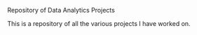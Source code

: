 Repository of Data Analytics Projects

This is a repository of all the various projects I have worked on.

